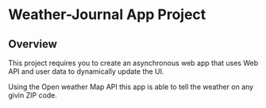 # Weather-Journal App Project

## Overview
This project requires you to create an asynchronous web app that uses Web API and user data to dynamically update the UI. 

Using the Open weather Map API  this app is able to tell the weather on any givin ZIP code.
